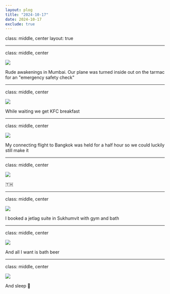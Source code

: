 ```yaml
---
layout: plog
title: "2024-10-17"
date: 2024-10-17
exclude: true
---
```


class: middle, center
layout: true

---

class: middle, center

<img class="plog-picture" src="{{ site.baseurl }}/img/plog/2024-10-17/01.jpg" />

Rude awakenings in Mumbai. Our plane was turned inside out on the tarmac for an "emergency safety check"

---

class: middle, center

<img class="plog-picture" src="{{ site.baseurl }}/img/plog/2024-10-17/02.jpg" />

While waiting we get KFC breakfast

---

class: middle, center

<img class="plog-picture" src="{{ site.baseurl }}/img/plog/2024-10-17/03.jpg" />

My connecting flight to Bangkok was held for a half hour so we could luckily still make it

---

class: middle, center

<img class="plog-picture" src="{{ site.baseurl }}/img/plog/2024-10-17/04.jpg" />

🇹🇭

---

class: middle, center

<img class="plog-picture" src="{{ site.baseurl }}/img/plog/2024-10-17/05.jpg" />

I booked a jetlag suite in Sukhumvit with gym and bath

---

class: middle, center

<img class="plog-picture" src="{{ site.baseurl }}/img/plog/2024-10-17/06.jpg" />

And all I want is bath beer

---

class: middle, center

<img class="plog-picture" src="{{ site.baseurl }}/img/plog/2024-10-17/07.jpg" />

And sleep 🐰

